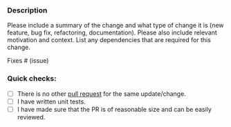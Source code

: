 ### Description

Please include a summary of the change and what type of change it is (new feature, bug fix, refactoring, documentation).
Please also include relevant motivation and context.
List any dependencies that are required for this change.

Fixes # (issue)

### Quick checks:

- [ ] There is no other [pull request](https://github.com/conduitio/conduit-connector-pinecone/pulls) for the same update/change.
- [ ] I have written unit tests.
- [ ] I have made sure that the PR is of reasonable size and can be easily reviewed.